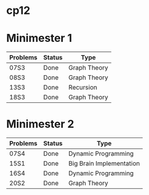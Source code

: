 # cp12
# Minimester 1
Problems | Status | Type
---------|--------|-----
07S3 | Done | Graph Theory
08S3 | Done | Graph Theory
13S3 | Done | Recursion
18S3 | Done | Graph Theory

# Minimester 2
Problems | Status | Type
---------|--------|-----
07S4 | Done | Dynamic Programming
15S1 | Done | Big Brain Implementation
16S4 | Done | Dynamic Programming
20S2 | Done | Graph Theory
